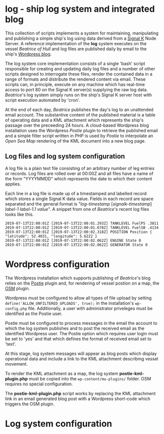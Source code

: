 # log - ship log system and integrated blog

This collection of scripts implements a system for maintaining, manipulating and publishing a simple ship's log using data derived from a
[Signal K](http://www.signalk.org) Node Server.
A reference implementation of the __log__ system executes on the vessel _Beatrice of Hull_ and log files are published daily by email to the ship's
[Wordpress blog](http://www.pdjr.eu/).

The log system core implementation consists of a single 'bash' script responsible for creating and updating daily log files and a number of other scripts designed to interrogate these files, render the contained data in a range of formats and distribute the rendered content via email.
These scripts can, in principle, execute on any machine which has real-time access to port 80 on the Signal K server(s)  supplying the raw log data.
_Beatrice_'s log system simply runs on the ship's Signal K server host with script execution automated by 'cron'.

At the end of each day, _Beatrice_ publishes the day's log to an unattended email account. The substantive content of the published material is a table of operating data and a KML attachment which represents the ship's passage over the preceeding 24 hours.
A cloud-based Wordpress blog installation uses the Wordpress _Postie_ plugin to retrieve the published email and a simple filter script written in PHP is used by _Postie_ to interpolate an _Open Sea Map_ rendering of the KML document into a new blog page.

## Log files and log system configuration

A log file is a plain text file consisting of an arbitrary number of leg entries or records.
Log files are rolled over at 00:00Z and all files have a name of the form "YYYYMMDD" which represents the date to which their content applies.

Each line in a log file is made up of a timestamped and labelled record which stores a single Signal K data value.
Fields in each record are space separated and the general format is "_log-timestamp_ [_signalk-timestamp_] _label-1_ _label-1.1_ _value_".
A snippet from one of _Beatrice_'s recent log files looks like this.
```
2019-07-13T22:00:01Z [2019-07-13T22:00:01.293Z] TANKLEVEL FuelPS .3811
2019-07-13T22:00:01Z [2019-07-13T22:00:01.678Z] TANKLEVEL FuelSB .4134
2019-07-13T22:00:01Z [2019-07-13T22:00:02.318Z] POSITION Position { "latitude": 52.4031, "longitude": 5.6222 }
2019-07-13T22:00:01Z [2019-07-13T22:00:02.062Z] ENGINE State 0
2019-07-13T22:00:01Z [2019-07-13T22:00:02.062Z] GENERATOR State 0
```

# Wordpress configuration

The Wordpress installation which supports publishing of _Beatrice_'s blog relies on the
[Postie](https://wordpress.org/plugins/postie/)
plugin and, for rendering of vessel postion on a map, the
[OSM](https://wordpress.org/plugins/osm/)
plugin.  

Wordpress must be configured to allow all types of file upload by setting `define('ALLOW_UNFILTERED_UPLOADS', true);` in the installation's `wp-config.php` file. Additionally, a user with administrator priveleges must be identified as the Postie user.

Postie must be configured to process messages in the email the account to which the log system publishes and to post the received email as the identified Wordpress user.  The Postie option which requires user login must be set to 'yes' and that which defines the format of received email set to 'text'.

At this stage, log system messages will appear as blog posts which display operational data and include a link to the KML attachment describing vessel movement.

To render the KML attachment as a map, the log system __postie-kml-plugin.php__ must be copied into the `wp-content/mu-plugins/` folder.  OSM requires no special configuration.

The __postie-kml-plugin.php__ script works by replacing the KML attachment link in an email generated blog post with a Wordpress short-code which triggers the OSM plugin.

# Log system configuration


